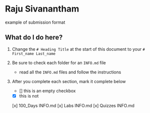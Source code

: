 # Raju Sivanantham

example of submission format

## What do I do here?

1. Change the `# Heading Title` at the start of this document to your `# First_name Last_name`

2. Be sure to check each folder for an `INFO.md` file
   - read all the `INFO.md` files and follow the instructions

3. After you complete each section, mark it complete below
   - [] this is an empty checkbox
   - [x] this is not

    [x] 100_Days INFO.md
    [x] Labs INFO.md
    [x] Quizzes INFO.md

